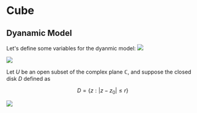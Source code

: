 # Cube

## Dyanamic Model

Let's define some variables for the dyanmic model:
<img src = "https://render.githubusercontent.com/render/math?math=e^{i \pi} = -1">

<img src="https://render.githubusercontent.com/render/math?math={\color{white}\L = -\sum_{j}[T_{j}ln(O_{j})] + \frac{\lambda W_{ij}^{2}}{2} \rightarrow \text{one-hot} \rightarrow -ln(O_{c}) + \frac{\lambda W_{ij}^{2}}{2}}">


Let $`U`$ be an open subset of the complex plane $`\mathbb{C}`$, and suppose the closed
disk $`D`$ defined as

```math
D = \bigl\{z:|z-z_{0}|\leq r\bigr\}
```

![](https://user-images.githubusercontent.com/12192597/153250879-62fa5c30-0c06-440b-86e0-3e3f9f71bfc6.jpg)
